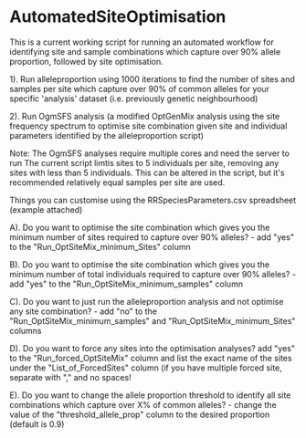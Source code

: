 # AutomatedSiteOptimisation

This is a current working script for running an automated workflow for identifying site and sample combinations which capture over 90% allele proportion, followed by site optimisation.

1). Run alleleproportion using 1000 iterations to find the number of sites and samples per site which capture over 90% of common alleles for your specific 'analysis' dataset (i.e. previously genetic neighbourhood)

2). Run OgmSFS analysis (a modified OptGenMix analysis using the site frequency spectrum to optimise site combination given site and individual parameters identified by the alleleproportion script)



Note: 
The OgmSFS analyses require multiple cores and need the server to run
The current script limtis sites to 5 individuals per site, removing any sites with less than 5 individuals. This can be altered in the script, but it's recommended relatively equal samples per site are used.



Things you can customise using the RRSpeciesParameters.csv spreadsheet (example attached)

A). Do you want to optimise the site combination which gives you the minimum  number of sites required to capture over 90% alleles? - add "yes" to the "Run_OptSiteMix_minimum_Sites" column

B). Do you want to optimise the site combination which gives you the minimum  number of total individuals required to capture over 90% alleles? - add "yes" to the "Run_OptSiteMix_minimum_samples" column

C). Do you want to just run the alleleproportion analysis and not optimise any site combination? - add "no" to the "Run_OptSiteMix_minimum_samples" and "Run_OptSiteMix_minimum_Sites" columns

D). Do you want to force any sites into the optimisation analyses? add "yes" to the "Run_forced_OptSiteMix" column and list the exact name of the sites under the "List_of_ForcedSites" column (if you have multiple forced site, separate with "," and no spaces!

E). Do you want to change the allele proportion threshold to identify all site combinations which capture over X% of common alleles? - change the value of the "threshold_allele_prop" column to the desired proportion (default is 0.9)
